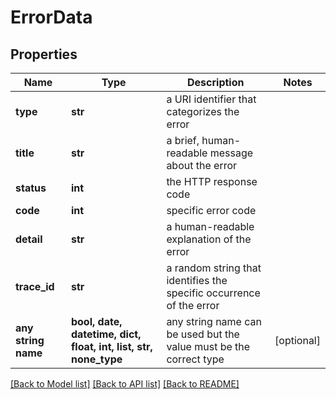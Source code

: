 # ErrorData


## Properties
Name | Type | Description | Notes
------------ | ------------- | ------------- | -------------
**type** | **str** | a URI identifier that categorizes the error | 
**title** | **str** | a brief, human-readable message about the error | 
**status** | **int** | the HTTP response code | 
**code** | **int** | specific error code | 
**detail** | **str** | a human-readable explanation of the error | 
**trace_id** | **str** | a random string that identifies the specific occurrence of the error | 
**any string name** | **bool, date, datetime, dict, float, int, list, str, none_type** | any string name can be used but the value must be the correct type | [optional]

[[Back to Model list]](../README.md#documentation-for-models) [[Back to API list]](../README.md#documentation-for-api-endpoints) [[Back to README]](../README.md)


